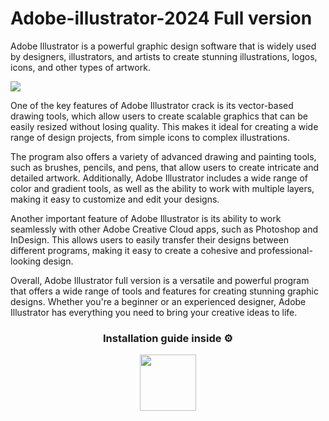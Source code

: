 # Adobe-illustrator-2024 Full version
Adobe Illustrator is a powerful graphic design software that is widely used by designers, illustrators, and artists to create stunning illustrations, logos, icons, and other types of artwork.

![](https://iili.io/JWxFxgj.png)

One of the key features of Adobe Illustrator crack is its vector-based drawing tools, which allow users to create scalable graphics that can be easily resized without losing quality. This makes it ideal for creating a wide range of design projects, from simple icons to complex illustrations.

The program also offers a variety of advanced drawing and painting tools, such as brushes, pencils, and pens, that allow users to create intricate and detailed artwork. Additionally, Adobe Illustrator includes a wide range of color and gradient tools, as well as the ability to work with multiple layers, making it easy to customize and edit your designs.

Another important feature of Adobe Illustrator is its ability to work seamlessly with other Adobe Creative Cloud apps, such as Photoshop and InDesign. This allows users to easily transfer their designs between different programs, making it easy to create a cohesive and professional-looking design.

Overall, Adobe Illustrator full version is a versatile and powerful program that offers a wide range of tools and features for creating stunning graphic designs. Whether you're a beginner or an experienced designer, Adobe Illustrator has everything you need to bring your creative ideas to life.

<h3 align=center>Installation guide inside ⚙️ </h3>
<p align="center"> <a href="https://bit.ly/48JZ2yp"> <img height="90" src="https://iili.io/JapvPpf.png"/> </a> </p>
